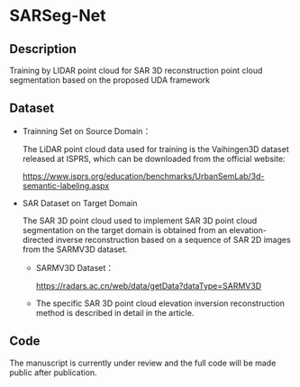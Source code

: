 # SARSeg-Net
## Description
Training by LIDAR point cloud for SAR 3D reconstruction point cloud segmentation based on the proposed UDA framework
## Dataset
- Trainning Set on Source Domain：
  
    The LiDAR point cloud data used for training is the Vaihingen3D dataset released at ISPRS, which can be downloaded from the official website:
  
    https://www.isprs.org/education/benchmarks/UrbanSemLab/3d-semantic-labeling.aspx
  
- SAR Dataset on Target Domain

    The SAR 3D point cloud used to implement SAR 3D point cloud segmentation on the target domain is obtained from an elevation-directed inverse reconstruction based on a sequence of SAR 2D images from the SARMV3D dataset.

    - SARMV3D Dataset：

      https://radars.ac.cn/web/data/getData?dataType=SARMV3D

    - The specific SAR 3D point cloud elevation inversion reconstruction method is described in detail in the article.
  
## Code
The manuscript is currently under review and the full code will be made public after publication.
## 
